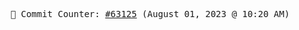 <p align="center">
    <samp>
        📮 Commit Counter: <a href="https://github.com/Javascript-void0/Javascript-void0/commits/main">#63125</a> (August 01, 2023 @ 10:20 AM)
    </samp>
</p>